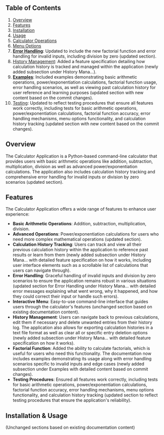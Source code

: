 ## Table of Contents
1. [Overview](#overview)
2. [Features](#features)
3. [Installation](#installation)
4. [Usage](#usage)
5. [Calculator Operations](#calculator-operations)
6. [Menu Options](#menu-options)
7. **[Error Handling](#error-handling)**: Updated to include the new factorial function and error handling for invalid inputs, including division by zero (updated section).
8. [History Management](#history-management): Added a feature specification detailing how calculation history is tracked and managed within the application (newly added subsection under History Mana...).
9. **[Examples](#examples)**: Included examples demonstrating basic arithmetic operations, power/exponentiation calculations, factorial function usage, error handling scenarios, as well as viewing past calculation history for user reference and learning purposes (updated section with new content based on the commit changes).
10. [Testing](#testing): Updated to reflect testing procedures that ensure all features work correctly, including tests for basic arithmetic operations, power/exponentiation calculations, factorial function accuracy, error handling mechanisms, menu options functionality, and calculation history tracking (updated section with new content based on the commit changes).

## Overview
The Calculator Application is a Python-based command-line calculator that provides users with basic arithmetic operations like addition, subtraction, multiplication, division as well as advanced power/exponentiation calculations. The application also includes calculation history tracking and comprehensive error handling for invalid inputs or division by zero scenarios (updated section).

## Features
The Calculator Application offers a wide range of features to enhance user experience:
- **Basic Arithmetic Operations**: Addition, subtraction, multiplication, division. 
- **Advanced Operations**: Power/exponentiation calculations for users who need more complex mathematical operations (updated section).
- **Calculation History Tracking**: Users can track and view all their previous calculation history within the application to reference past results or learn from them (newly added subsection under History Mana... with detailed feature specification on how it works, including user interface elements such as a scrollable list of calculations that users can navigate through).
- **Error Handling**: Graceful handling of invalid inputs and division by zero scenarios to ensure the application remains robust in various situations (updated section for Error Handling under History Mana... with detailed error messages explaining what went wrong, why it happened, and how they could correct their input or handle such errors).
- **Interactive Menu**: Easy-to-use command-line interface that guides users through the calculator's features (unchanged section based on existing documentation content).
- **History Management**: Users can navigate back to previous calculations, edit them if necessary and delete unwanted entries from their history log. The application also allows for exporting calculation histories in a text file format as well as clear all or specific entry deletion options (newly added subsection under History Mana... with detailed feature specification on how it works).
- **Factorial Function**: Added the ability to calculate factorials, which is useful for users who need this functionality. The documentation now includes examples demonstrating its usage along with error handling scenarios specific to invalid inputs and edge cases (newly added subsection under Examples with detailed content based on commit changes).
- **Testing Procedures**: Ensured all features work correctly, including tests for basic arithmetic operations, power/exponentiation calculations, factorial function accuracy, error handling mechanisms, menu options functionality, and calculation history tracking (updated section to reflect testing procedures that ensure the application's reliability).

## Installation & Usage
(Unchanged sections based on existing documentation content)